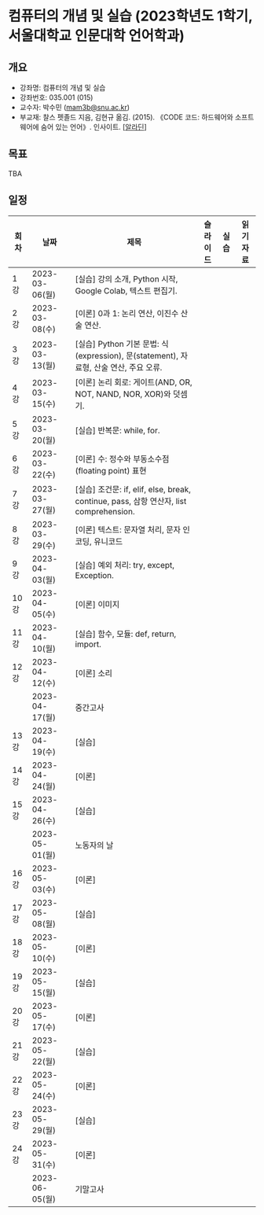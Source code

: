 # 컴퓨터의 개념 및 실습 (2023학년도 1학기, 서울대학교 인문대학 언어학과)

## 개요

+ 강좌명: 컴퓨터의 개념 및 실습
+ 강좌번호: 035.001 (015)
+ 교수자: 박수민 (mam3b@snu.ac.kr)
+ 부교재: 찰스 펫졸드 지음, 김현규 옮김. (2015). 《CODE 코드: 하드웨어와 소프트웨어에 숨어 있는 언어》. 인사이트. [[알라딘](https://www.aladin.co.kr/shop/wproduct.aspx?ItemId=53051178)]

## 목표

TBA

## 일정

|회차|날짜|제목|슬라이드|실습|읽기 자료|
|--|--|--|--|--|--|
|1강|2023-03-06(월)|[실습] 강의 소개, Python 시작, Google Colab, 텍스트 편집기.||
|2강|2023-03-08(수)|[이론] 0과 1: 논리 연산, 이진수 산술 연산.||
|3강|2023-03-13(월)|[실습] Python 기본 문법: 식(expression), 문(statement), 자료형, 산술 연산, 주요 오류.||
|4강|2023-03-15(수)|[이론] 논리 회로: 게이트(AND, OR, NOT, NAND, NOR, XOR)와 덧셈기.||
|5강|2023-03-20(월)|[실습] 반복문: while, for.||
|6강|2023-03-22(수)|[이론] 수: 정수와 부동소수점(floating point) 표현||
|7강|2023-03-27(월)|[실습] 조건문: if, elif, else, break, continue, pass, 삼항 연산자, list comprehension.||
|8강|2023-03-29(수)|[이론] 텍스트: 문자열 처리, 문자 인코딩, 유니코드||
|9강|2023-04-03(월)|[실습] 예외 처리: try, except, Exception.||
|10강|2023-04-05(수)|[이론] 이미지||
|11강|2023-04-10(월)|[실습] 함수, 모듈: def, return, import.||
|12강|2023-04-12(수)|[이론] 소리||
||2023-04-17(월)|중간고사||||
|13강|2023-04-19(수)|[실습]|||
|14강|2023-04-24(월)|[이론]|||
|15강|2023-04-26(수)|[실습]|||
||2023-05-01(월)|노동자의 날||||
|16강|2023-05-03(수)|[이론]|||
|17강|2023-05-08(월)|[실습]|||
|18강|2023-05-10(수)|[이론]|||
|19강|2023-05-15(월)|[실습]|||
|20강|2023-05-17(수)|[이론]|||
|21강|2023-05-22(월)|[실습]|||
|22강|2023-05-24(수)|[이론]|||
|23강|2023-05-29(월)|[실습]|||
|24강|2023-05-31(수)|[이론]|||
||2023-06-05(월)|기말고사||||a
